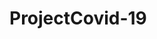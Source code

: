 # ProjectCovid-19

<script type='text/javascript' src='https://10ay.online.tableau.com/javascripts/api/viz_v1.js'></script><div class='tableauPlaceholder' style='width: 1000px; height: 850px;'><object class='tableauViz' width='1000' height='850' style='display:none;'><param name='host_url' value='https%3A%2F%2F10ay.online.tableau.com%2F' /> <param name='embed_code_version' value='3' /> <param name='site_root' value='&#47;t&#47;covid19dashboardgovernmentpolicy' /><param name='name' value='CasesDeathsStringencynew&#47;StringencyWorldwide' /><param name='tabs' value='yes' /><param name='toolbar' value='yes' /><param name='showAppBanner' value='false' /></object></div>
